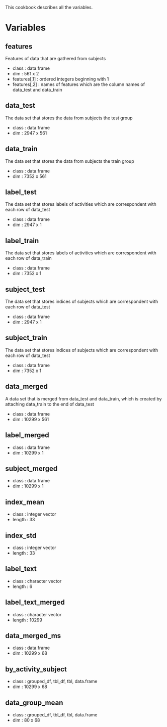 This cookbook describes all the variables.

# Variables

## features
Features of data that are gathered from subjects
* class : data.frame
* dim : 561 x 2
* features[,1] : ordered integers beginning with 1
* features[,2] : names of features which are the column names of data_test and data_train

## data_test
The data set that stores the data from subjects the test group
* class : data.frame
* dim : 2947 x 561

## data_train
The data set that stores the data from subjects the train group
* class : data.frame
* dim : 7352 x 561

## label_test
The data set that stores labels of activities which are correspondent with each row of data_test
* class : data.frame
* dim : 2947 x 1

## label_train
The data set that stores labels of activities which are correspondent with each row of data_train
* class : data.frame
* dim : 7352 x 1

## subject_test
The data set that stores indices of subjects which are correspondent with each row of data_test
* class : data.frame
* dim : 2947 x 1

## subject_train
The data set that stores indices of subjects which are correspondent with each row of data_test
* class : data.frame
* dim : 7352 x 1

## data_merged
A data set that is merged from data_test and data_train, which is created by attaching data_train to the end of data_test
* class : data.frame
* dim : 10299 x 561

## label_merged
* class : data.frame
* dim : 10299 x 1

## subject_merged
* class : data.frame
* dim : 10299 x 1

## index_mean
* class : integer vector
* length : 33

## index_std
* class : integer vector
* length : 33

## label_text
* class : character vector
* length : 6

## label_text_merged
* class : character vector
* length : 10299

## data_merged_ms
* class : data.frame
* dim : 10299 x 68

## by_activity_subject
* class : grouped_df, tbl_df, tbl, data.frame
* dim : 10299 x 68

## data_group_mean
* class : grouped_df, tbl_df, tbl, data.frame
* dim : 80 x 68
